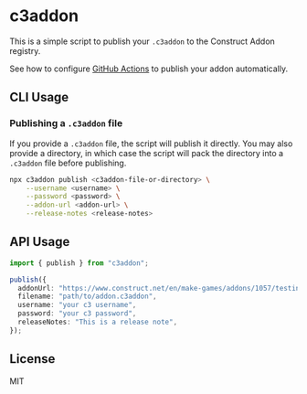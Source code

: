 # c3addon

This is a simple script to publish your `.c3addon` to the Construct Addon registry.

See how to configure [GitHub Actions](https://github.com/endel/construct3-addon-release-github-actions/blob/main/.github/workflows/release.yml) to publish your addon automatically.

## CLI Usage

### Publishing a `.c3addon` file

If you provide a `.c3addon` file, the script will publish it directly. You may also provide a directory, in which case the script will pack the directory into a `.c3addon` file before publishing.

```sh
npx c3addon publish <c3addon-file-or-directory> \
	--username <username> \
	--password <password> \
	--addon-url <addon-url> \
	--release-notes <release-notes>
```

## API Usage

```typescript
import { publish } from "c3addon";

publish({
  addonUrl: "https://www.construct.net/en/make-games/addons/1057/testing-auto-release/",
  filename: "path/to/addon.c3addon",
  username: "your c3 username",
  password: "your c3 password",
  releaseNotes: "This is a release note",
});
```

## License

MIT
